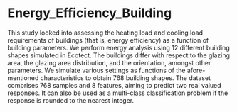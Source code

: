 # Energy_Efficiency_Building

This study looked into assessing the heating load and cooling load requirements of buildings (that is, energy efficiency) as a function of building parameters.
We perform energy analysis using 12 different building shapes simulated in Ecotect. 
The buildings differ with respect to the glazing area, the glazing area distribution, and the orientation, amongst other parameters. 
We simulate various settings as functions of the afore-mentioned characteristics to obtain 768 building shapes. 
The dataset comprises 768 samples and 8 features, aiming to predict two real valued responses. 
It can also be used as a multi-class classification problem if the response is rounded to the nearest integer.

